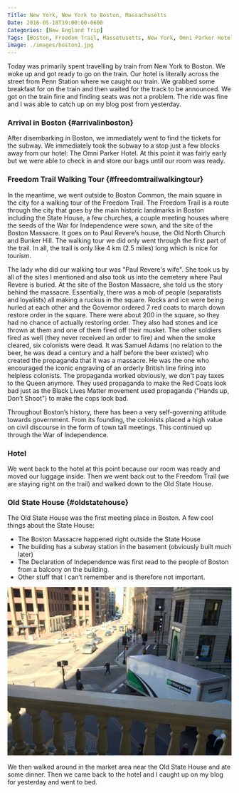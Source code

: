 ```yaml
---
Title: New York, New York to Boston, Massachusetts
Date: 2016-05-18T19:00:00-0600
Categories: [New England Trip]
Tags: [Boston, Freedom Trail, Massetusetts, New York, Omni Parker Hotel, Travel]
image: ./images/boston1.jpg
---
```


Today was primarily spent travelling by train from New York to Boston. We woke
up and got ready to go on the train. Our hotel is literally across the street
from Penn Station where we caught our train. We grabbed some breakfast for on
the train and then waited for the track to be announced. We got on the train
fine and finding seats was not a problem.  The ride was fine and I was able to
catch up on my blog post from yesterday.

### Arrival in Boston {#arrivalinboston}

After disembarking in Boston, we immediately went to find the tickets for the
subway. We immediately took the subway to a stop just a few blocks away from our
hotel: The Omni Parker Hotel. At this point it was fairly early but we were able
to check in and store our bags until our room was ready.

### Freedom Trail Walking Tour {#freedomtrailwalkingtour}

In the meantime, we went outside to Boston Common, the main square in the city
for a walking tour of the Freedom Trail. The Freedom Trail is a route through
the city that goes by the main historic landmarks in Boston including the State
House, a few churches, a couple meeting houses where the seeds of the War for
Independence were sown, and the site of the Boston Massacre. It goes on to Paul
Revere’s house, the Old North Church and Bunker Hill. The walking tour we did
only went through the first part of the trail. In all, the trail is only like 4
km (2.5 miles) long which is nice for tourism.

The lady who did our walking tour was "Paul Revere's wife". She took us by all
of the sites I mentioned and also took us into the cemetery where Paul Revere is
buried. At the site of the Boston Massacre, she told us the story behind the
massacre. Essentially, there was a mob of people (separatists and loyalists) all
making a ruckus in the square. Rocks and ice were being hurled at each other and
the Governor ordered 7 red coats to march down restore order in the square.
There were about 200 in the square, so they had no chance of actually restoring
order. They also had stones and ice thrown at them and one of them fired off
their musket.  The other soldiers fired as well (they never received an order to
fire) and when the smoke cleared, six colonists were dead. It was Samuel Adams
(no relation to the beer, he was dead a century and a half before the beer
existed) who created the propaganda that it was a massacre. He was the one who
encouraged the iconic engraving of an orderly British line firing into helpless
colonists. The propaganda worked obviously, we don't pay taxes to the Queen
anymore. They used propaganda to make the Red Coats look bad just as the Black
Lives Matter movement used propaganda ("Hands up, Don’t Shoot") to make the cops
look bad.

Throughout Boston’s history, there has been a very self-governing attitude
towards government. From its founding, the colonists placed a high value on
civil discourse in the form of town tall meetings. This continued up through the
War of Independence.

### Hotel

We went back to the hotel at this point because our room was ready and moved our
luggage inside. Then we went back out to the Freedom Trail (we are staying right
on the trail) and walked down to the Old State House.

### Old State House {#oldstatehouse}

The Old State House was the first meeting place in Boston. A few cool things
about the State House:

-   The Boston Massacre happened right outside the State House
-   The building has a subway station in the basement (obviously built
    much later)
-   The Declaration of Independence was first read to the people of
    Boston from a balcony on the building.
-   Other stuff that I can’t remember and is therefore not important.

[![](./images/boston1.jpg)](./images/boston1.jpg)

We then walked around in the market area near the Old State House and ate some
dinner. Then we came back to the hotel and I caught up on my blog for yesterday
and went to bed.
